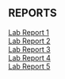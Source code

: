## REPORTS
[Lab Report 1](https://litaardvark.github.io/cse15l-lab-reports/Lab1.html)
\
[Lab Report 2](https://litaardvark.github.io/cse15l-lab-reports/Lab2.html)
\
[Lab Report 3](https://litaardvark.github.io/cse15l-lab-reports/Lab3.html)
\
[Lab Report 4](https://litaardvark.github.io/cse15l-lab-reports/Lab4.html)
\
[Lab Report 5](https://litaardvark.github.io/cse15l-lab-reports/Lab5.html)
